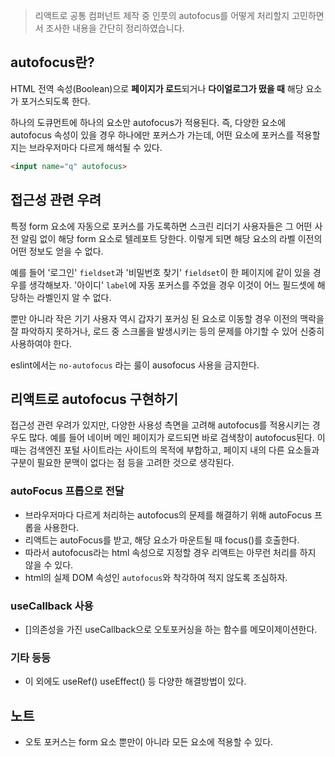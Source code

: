 > 리액트로 공통 컴퍼넌트 제작 중 인풋의 autofocus를 어떻게 처리할지 고민하면서 조사한 내용을 간단히 정리하였습니다.

## autofocus란?
HTML 전역 속성(Boolean)으로 **페이지가 로드**되거나 **다이얼로그가 떴을 때** 해당 요소가 포거스되도록 한다.

하나의 도큐먼트에 하나의 요소만 autofocus가 적용된다. 즉, 다양한 요소에 autofocus 속성이 있을 경우 하나에만 포커스가 가는데, 어떤 요소에 포커스를 적용할지는 브라우저마다 다르게 해석될 수 있다.

```html
<input name="q" autofocus>
```



## 접근성 관련 우려
특정 form 요소에 자동으로 포커스를 가도록하면 스크린 리더기 사용자들은 그 어떤 사전 알림 없이 해당 form 요소로 텔레포트 당한다. 이렇게 되면 해당 요소의 라벨 이전의 어떤 정보도 얻을 수 없다. 

예를 들어 '로그인' `fieldset`과 '비밀번호 찾기' `fieldset`이 한 페이지에 같이 있을 경우를 생각해보자. '아이디' `label`에 자동 포커스를 주었을 경우 이것이 어느 필드셋에 해당하는 라벨인지 알 수 없다.

뿐만 아니라 작은 기기 사용자 역시 갑자기 포커싱 된 요소로 이동할 경우 이전의 맥락을 잘 파악하지 못하거나, 로드 중 스크롤을 발생시키는 등의 문제를 야기할 수 있어 신중히 사용하여야 한다.

eslint에서는 `no-autofocus` 라는 룰이 ausofocus 사용을 금지한다.


## 리액트로 autofocus 구현하기

접근성 관련 우려가 있지만, 다양한 사용성 측면을 고려해 autofocus를 적용시키는 경우도 많다. 예를 들어 네이버 메인 페이지가 로드되면 바로 검색창이 autofocus된다. 이때는 검색엔진 포털 사이트라는 사이트의 목적에 부합하고, 페이지 내의 다른 요소들과 구분이 필요한 문맥이 없다는 점 등을 고려한 것으로 생각된다.

### autoFocus 프롭으로 전달
  - 브라우저마다 다르게 처리하는 autofocus의 문제를 해결하기 위해 autoFocus 프롭을 사용한다. 
  - 리액트는 autoFocus를 받고, 해당 요소가 마운트될 때 focus()를 호출한다.
  - 따라서 autofocus라는 html 속성으로 지정할 경우 리액트는 아무런 처리를 하지 않을 수 있다.
  - html의 실제 DOM 속성인 `autofocus`와 착각하여 적지 않도록 조심하자. 

### useCallback 사용
- []의존성을 가진 useCallback으로 오토포커싱을 하는 함수를 메모이제이션한다.

### 기타 등등
- 이 외에도 useRef() useEffect() 등 다양한 해결방법이 있다.

## 노트
- 오토 포커스는 form 요소 뿐만이 아니라 모든 요소에 적용할 수 있다.